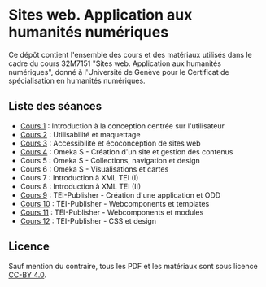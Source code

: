 # Sites web. Application aux humanités numériques
Ce dépôt contient l'ensemble des cours et des matériaux utilisés dans le cadre du cours 32M7151 "Sites web. Application aux humanités numériques", donné à l'Université de Genève pour le Certificat de spécialisation en humanités numériques.

## Liste des séances
- [Cours 1](https://github.com/Leblance/32M7151/tree/main/Cours1) : Introduction à la conception centrée sur l'utilisateur
- [Cours 2](https://github.com/Leblance/32M7151/tree/main/Cours2) : Utilisabilité et maquettage
- [Cours 3](https://github.com/Leblance/32M7151/tree/main/Cours3) : Accessibilité et écoconception de sites web
- [Cours 4](https://github.com/Leblance/32M7151/tree/main/Cours4) : Omeka S - Création d'un site et gestion des contenus
- Cours 5 : Omeka S - Collections, navigation et design
- Cours 6 : Omeka S - Visualisations et cartes
- Cours 7 : Introduction à XML TEI (I)
- Cours 8 : Introduction à XML TEI (II)
- [Cours 9](https://github.com/Leblance/formation-cuso-2025) : TEI-Publisher - Création d'une application et ODD
- [Cours 10](https://github.com/Leblance/formation-cuso-2025/blob/main/04_Templates.md) : TEI-Publisher - Webcomponents et templates
- [Cours 11](https://github.com/Leblance/formation-cuso-2025/blob/main/05_Modules.md) : TEI-Publisher - Webcomponents et modules
- [Cours 12](https://github.com/Leblance/formation-cuso-2025/blob/main/06_CSS.md) : TEI-Publisher - CSS et design

## Licence
Sauf mention du contraire, tous les PDF et les matériaux sont sous licence [CC-BY 4.0](https://creativecommons.org/licenses/by/4.0/).

